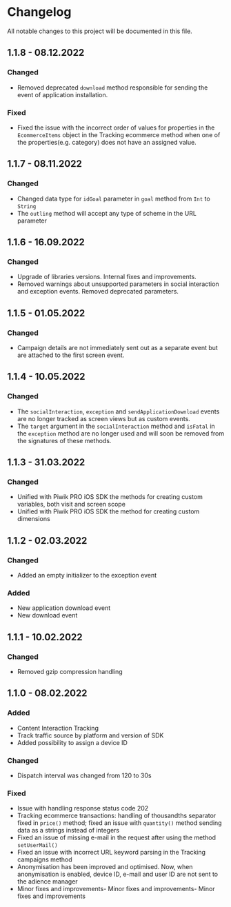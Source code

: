 # Changelog
All notable changes to this project will be documented in this file.

## 1.1.8 - 08.12.2022

### Changed
- Removed deprecated `download` method responsible for sending the event of application installation. 

### Fixed
- Fixed the issue with the incorrect order of values for properties in the `EcommerceItems` object in the Tracking ecommerce method when one of the properties(e.g. category) does not have an assigned value.

## 1.1.7 - 08.11.2022

### Changed
- Changed data type for `idGoal` parameter in `goal` method from `Int` to `String`
- The `outling` method will accept any type of scheme in the URL parameter

## 1.1.6 - 16.09.2022

### Changed
- Upgrade of libraries versions. Internal fixes and improvements.
- Removed warnings about unsupported parameters in social interaction and exception events. Removed deprecated parameters.

## 1.1.5 - 01.05.2022

### Changed
- Campaign details are not immediately sent out as a separate event but are attached to the first screen event.

## 1.1.4 - 10.05.2022

### Changed
- The `socialInteraction`, `exception` and `sendApplicationDownload` events are no longer tracked as screen views but as custom events.
- The `target` argument in the `socialInteraction` method and `isFatal` in the `exception` method are no longer used and will soon be removed from the signatures of these methods.

## 1.1.3 - 31.03.2022

### Changed
  
- Unified with Piwik PRO iOS SDK the methods for creating custom variables, both visit and screen scope
- Unified with Piwik PRO iOS SDK the method for creating custom dimensions


## 1.1.2 - 02.03.2022

### Changed
  
- Added an empty initializer to the exception event

### Added

- New application download event
- New download event

## 1.1.1 - 10.02.2022

### Changed
  
- Removed gzip compression handling
 
## 1.1.0 - 08.02.2022
   
### Added

- Content Interaction Tracking
- Track traffic source by platform and version of SDK
- Added possibility to assign a device ID
 
### Changed
  
- Dispatch interval was changed from 120 to 30s
 
### Fixed
 
- Issue with handling response status code 202 
- Tracking ecommerce transactions: handling of thousandths separator fixed in `price()` method; fixed an issue with `quantity()` method sending data as a strings instead of integers
- Fixed an issue of missing e-mail in the request after using the method `setUserMail()` 
- Fixed an issue with incorrect URL keyword parsing in the Tracking campaigns method
- Anonymisation has been improved and optimised. Now, when anonymisation is enabled, device ID, e-mail and user ID are not sent to the adience manager
- Minor fixes and improvements- Minor fixes and improvements- Minor fixes and improvements
